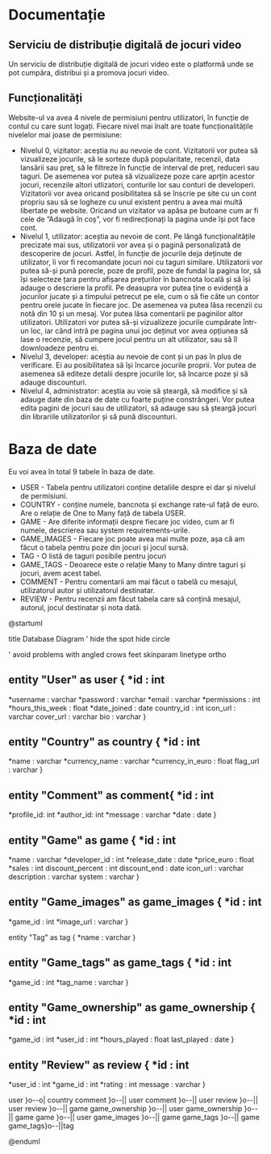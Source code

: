 # Documentație
## Serviciu de distribuție digitală de jocuri video
Un serviciu de distribuție digitală de jocuri video este o platformă unde se pot cumpăra, distribui și a promova jocuri video.
## Funcționalități
Website-ul va avea 4 nivele de permisiuni pentru utilizatori, în funcție de contul cu care sunt logați. Fiecare nivel mai înalt are toate funcționalitățile nivelelor mai joase de permisiune:
- Nivelul 0, vizitator: aceștia nu au nevoie de cont. Vizitatorii vor putea să vizualizeze jocurile, să le sorteze după popularitate, recenzii, data lansării sau preț, să le filtreze în funcție de interval de preț, reduceri sau taguri. De asemenea vor putea să vizualizeze poze care aprțin acestor jocuri, recenzile altori utlizatori, conturile lor sau conturi de developeri. Vizitatorii vor avea oricand posibilitatea să se înscrie pe site cu un cont propriu sau să se logheze cu unul existent pentru a avea mai multă libertate pe website. Oricand un vizitator va apăsa pe butoane cum ar fi cele de ”Adaugă în coș”, vor fi redirecționați la pagina unde își pot face cont.
- Nivelul 1, utilizator: aceștia au nevoie de cont. Pe lângă funcționalitățile precizate mai sus, utilizatorii vor avea și o pagină personalizată de descoperire de jocuri. Astfel, în funcție de jocurile deja deținute de utilizator, îi vor fi recomandate jocuri noi cu taguri similare. Utilizatorii vor putea să-și pună porecle, poze de profil, poze de fundal la pagina lor, să își selecteze țara pentru afișarea prețurilor în bancnota locală și să își adauge o descriere la profil. Pe deasupra vor putea ține o evidență a jocurilor jucate și a timpului petrecut pe ele, cum o să fie câte un contor pentru orele jucate în fiecare joc. De asemenea va putea lăsa recenzii cu notă din 10 și un mesaj. Vor putea lăsa comentarii pe paginilor altor utilizatori. Utilizatori vor putea să-și vizualizeze jocurile cumpărate într-un loc, iar când intră pe pagina unui joc deținut vor avea opțiunea să lase o recenzie, să cumpere jocul pentru un alt utilizator, sau să îl downloadeze pentru ei.
- Nivelul 3, developer: aceștia au nevoie de cont și un pas în plus de verificare. Ei au posibilitatea să își încarce jocurile proprii. Vor putea de asemenea să editeze detalii despre jocurile lor, să încarce poze și să adauge discounturi.
- Nivelul 4, administrator: aceștia au voie să șteargă, să modifice și să adauge date din baza de date cu foarte puține constrângeri. Vor putea edita pagini de jocuri sau de utilizatori, să adauge sau să șteargă jocuri din librariile utilizatorilor și să pună discounturi.

# Baza de date
Eu voi avea în total 9 tabele în baza de date.
-  USER - Tabela pentru utilizatori conține detaliile despre ei dar și nivelul de permisiuni.
-  COUNTRY - conține numele, bancnota și exchange rate-ul față de euro. Are o relație de One to Many față de tabela USER.
-  GAME - Are diferite informații despre fiecare joc video, cum ar fi numele, descrierea sau system requirements-urile.
- GAME_IMAGES - Fiecare joc poate avea mai multe poze, așa că am făcut o tabela pentru poze din jocuri și jocul sursă.
- TAG - O listă de taguri posibile pentru jocuri
- GAME_TAGS - Deoarece este o relație Many to Many dintre taguri și jocuri, avem acest tabel.
- COMMENT - Pentru comentarii am mai făcut o tabelă cu mesajul, utilizatorul autor și utilizatorul destinatar. 
- REVIEW - Pentru recenzii am făcut tabela care să conțină mesajul, autorul, jocul destinatar și nota dată.

@startuml

title Database Diagram
' hide the spot
hide circle

' avoid problems with angled crows feet
skinparam linetype ortho

entity "User" as user {
  *id : int
  --
  *username : varchar
  *password : varchar
  *email : varchar
  *permissions : int
  *hours_this_week : float
  *date_joined : date
  country_id : int
  icon_url : varchar
  cover_url : varchar
  bio : varchar
}

entity "Country" as country {
  *id : int
  --
  *name : varchar
  *currency_name : varchar
  *currency_in_euro : float
  flag_url : varchar
}

entity "Comment" as comment{
  *id : int
  --
  *profile_id: int
  *author_id: int
  *message : varchar
  *date : date
}

entity "Game" as game {
  *id : int
  --
  *name : varchar
  *developer_id : int
  *release_date : date
  *price_euro : float
  *sales : int
  discount_percent : int
  discount_end : date
  icon_url : varchar
  description : varchar
  system : varchar
}

entity "Game_images" as game_images {
  *id : int
  --
  *game_id : int
  *image_url : varchar
}

entity "Tag" as tag {
  *name : varchar
}

entity "Game_tags" as game_tags {
  *id : int
  --
  *game_id : int
  *tag_name : varchar
}

entity "Game_ownership" as game_ownership {
  *id : int
  --
  *game_id : int
  *user_id : int
  *hours_played : float
  last_played : date
}

entity "Review" as review {
  *id : int
  --
  *user_id : int
  *game_id : int
  *rating : int
  message : varchar
}

user }o--o| country
comment }o--|| user
comment }o--|| user
review }o--|| user
review }o--|| game
game_ownership }o--|| user
game_ownership }o--|| game
game }o--|| user
game_images }o--|| game
game_tags }o--|| game
game_tags}o--||tag

@enduml


